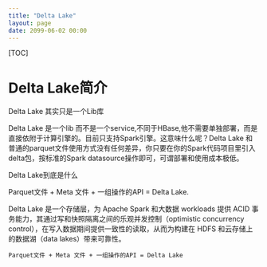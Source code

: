 ```yaml
---
title: "Delta Lake"
layout: page
date: 2099-06-02 00:00
---
```


[TOC]
# Delta Lake简介


Delta Lake 其实只是一个Lib库

Delta Lake 是一个lib 而不是一个service,不同于HBase,他不需要单独部署，而是直接依附于计算引擎的。目前只支持Spark引擎。这意味什么呢？Delta Lake 和普通的parquet文件使用方式没有任何差异，你只要在你的Spark代码项目里引入delta包，按标准的Spark datasource操作即可，可谓部署和使用成本极低。

Delta Lake到底是什么

Parquet文件 + Meta 文件 + 一组操作的API = Delta Lake.



Delta Lake 是一个存储层，为 Apache Spark 和大数据 workloads 提供 ACID 事务能力，其通过写和快照隔离之间的乐观并发控制（optimistic concurrency control），在写入数据期间提供一致性的读取，从而为构建在 HDFS 和云存储上的数据湖（data lakes）带来可靠性。


```
Parquet文件 + Meta 文件 + 一组操作的API = Delta Lake
```